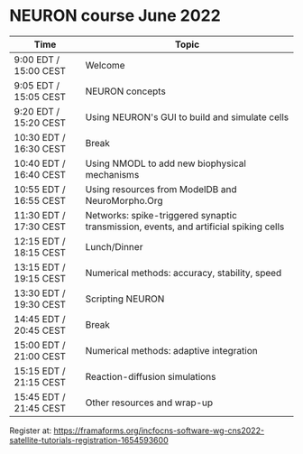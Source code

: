 # NEURON course June 2022

| Time | Topic |
|------|-------|
|9:00 EDT / 15:00 CEST | Welcome |
|9:05 EDT / 15:05 CEST| NEURON concepts |
|9:20 EDT / 15:20 CEST| Using NEURON's GUI to build and simulate cells |
|10:30 EDT / 16:30 CEST|Break|
|10:40 EDT / 16:40 CEST|Using NMODL to add new biophysical mechanisms|
|10:55 EDT / 16:55 CEST|Using resources from ModelDB and NeuroMorpho.Org|
|11:30 EDT / 17:30 CEST|Networks: spike-triggered synaptic transmission, events, and artificial spiking cells|
|12:15 EDT / 18:15 CEST|Lunch/Dinner|
|13:15 EDT / 19:15 CEST|Numerical methods: accuracy, stability, speed|
|13:30 EDT / 19:30 CEST|Scripting NEURON|
|14:45 EDT / 20:45 CEST|Break|
|15:00 EDT / 21:00 CEST|Numerical methods: adaptive integration|
|15:15 EDT / 21:15 CEST|Reaction-diffusion simulations|
|15:45 EDT / 21:45 CEST|Other resources and wrap-up|

Register at: https://framaforms.org/incfocns-software-wg-cns2022-satellite-tutorials-registration-1654593600
